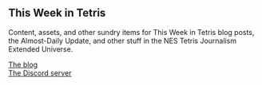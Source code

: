 ## This Week in Tetris

Content, assets, and other sundry items for This Week in Tetris blog posts, the Almost-Daily Update, and other stuff in the NES Tetris Journalism Extended Universe.

[The blog](https://www.thisweekintetris.com)   
[The Discord server](https://discord.gg/WbqbT6wk4b)

